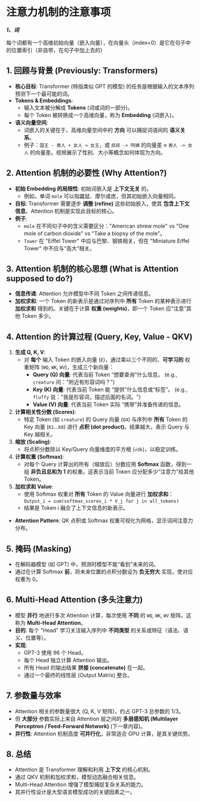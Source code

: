 # 注意力机制的注意事项 #

***1、词***

每个词都有一个高维初始向量（嵌入向量），在向量头（index=0）是它在句子中的位置索引（非自带，在句子中加上去的）



## 1. 回顾与背景 (Previously: Transformers)

*   **核心目标**: Transformer (特指类似 GPT 的模型) 的任务是根据输入的文本序列预测下一个最可能的词。
*   **Tokens & Embeddings**:
    *   输入文本被分解成 **Tokens** (词或词的一部分)。
    *   每个 Token 被转换成一个高维向量，称为 **Embedding** (词嵌入)。
*   **语义向量空间**:
    *   词嵌入的关键在于，高维向量空间中的 **方向** 可以捕捉词语间的 **语义关系**。
    *   例子：`国王 - 男人 + 女人 ≈ 女王`，或 `叔叔 -> 阿姨` 的向量差 ≈ `男人 -> 女人` 的向量差。视频展示了性别、大小等概念如何体现为方向。

## 2. Attention 机制的必要性 (Why Attention?)

*   **初始 Embedding 的局限性**: 初始词嵌入是 **上下文无关** 的。
    *   例如，单词 `mole` 可以指鼹鼠、摩尔或痣，但其初始嵌入向量相同。
*   **目标**: Transformer 需要逐步 **调整 (refine)** 这些初始嵌入，使其 **包含上下文信息**。Attention 机制是实现此目标的核心。
*   **例子**:
    *   `mole` 在不同句子中的含义需要区分："American shrew mole" vs "One mole of carbon dioxide" vs "Take a biopsy of the mole"。
    *   `Tower` 在 "Eiffel Tower" 中应与巴黎、钢铁相关，但在 "Miniature Eiffel Tower" 中不应与“高大”相关。

## 3. Attention 机制的核心思想 (What is Attention supposed to do?)

*   **信息传递**: Attention 允许模型中不同 Token 之间传递信息。
*   **加权求和**: 一个 Token 的新表示是通过对序列中 **所有** Token 的某种表示进行 **加权求和** 得到的。关键在于计算 **权重 (weights)**，即一个 Token 应“注意”其他 Token 多少。

## 4. Attention 的计算过程 (Query, Key, Value - QKV)

1.  **生成 Q, K, V**:
    *   对 **每个** 输入 Token 的嵌入向量 (`E`)，通过乘以三个不同的、**可学习的** 权重矩阵 (`WQ`, `WK`, `WV`)，生成三个新向量：
        *   **Query (Q) 向量**: 代表当前 Token “想要查询”什么信息。 (e.g., `creature` 问："附近有形容词吗？")
        *   **Key (K) 向量**: 代表当前 Token 能 “提供”什么信息或“标签”。 (e.g., `fluffy` 说："我是形容词，描述后面的名词。")
        *   **Value (V) 向量**: 代表当前 Token 实际 “携带”并准备传递的信息。
2.  **计算相关性分数 (Scores)**:
    *   特定 Token (如 `creature`) 的 Query 向量 (`Q4`) 与序列中 **所有** Token 的 Key 向量 (`K1`...`K8`) 进行 **点积 (dot product)**。结果越大，表示 Query 与 Key 越相关。
3.  **缩放 (Scaling)**:
    *   将点积分数除以 Key/Query 向量维度的平方根 (`√dk`)，以稳定训练。
4.  **计算权重 (Softmax)**:
    *   对每个 Query 计算出的所有（缩放后）分数应用 **Softmax** 函数，得到一组 **非负且总和为 1** 的权重。这表示当前 Token 应分配多少“注意力”给其他 Token。
5.  **加权求和 Value**:
    *   使用 Softmax 权重对 **所有** Token 的 Value 向量进行 **加权求和**：
        `Output_i = sum(softmax_scores_i * V_j for j in all_tokens)`
    *   结果是 Token i 融合了上下文信息的新表示。
*   **Attention Pattern**: QK 点积或 Softmax 权重可视化为网格，显示词间注意力分布。

## 5. 掩码 (Masking)

*   在解码器模型 (如 GPT) 中，预测时模型不能“看到”未来的词。
*   通过在计算 Softmax **前**，将未来位置的点积分数设为 **负无穷大** 实现，使对应权重为 0。

## 6. Multi-Head Attention (多头注意力)

*   模型 **并行** 地进行多次 Attention 计算，每次使用 **不同** 的 `WQ`, `WK`, `WV` 矩阵。这称为 **Multi-Head Attention**。
*   **目的**: 每个 "Head" 学习关注输入序列中 **不同类型** 的关系或特征（语法、语义、位置等）。
*   **实现**:
    *   GPT-3 使用 96 个 Head。
    *   每个 Head 独立计算 Attention 输出。
    *   所有 Head 的输出结果 **拼接 (concatenate)** 在一起。
    *   通过一个最终的线性层 (Output Matrix) 整合。

## 7. 参数量与效率

*   Attention 相关的参数量很大 (Q, K, V 矩阵)，约占 GPT-3 总参数的 1/3。
*   但 **大部分** 参数实际上来自 Attention 层之间的 **多层感知机 (Multilayer Perceptron / Feed-Forward Network)** (下一章内容)。
*   **并行性**: Attention 机制高度 **可并行化**，非常适合 GPU 计算，是其关键优势。

## 8. 总结

*   Attention 是 Transformer 理解和利用 **上下文** 的核心机制。
*   通过 QKV 机制和加权求和，模型动态融合相关信息。
*   Multi-Head Attention 增强了模型捕捉复杂关系的能力。
*   其并行性设计是大型语言模型成功的关键因素之一。
